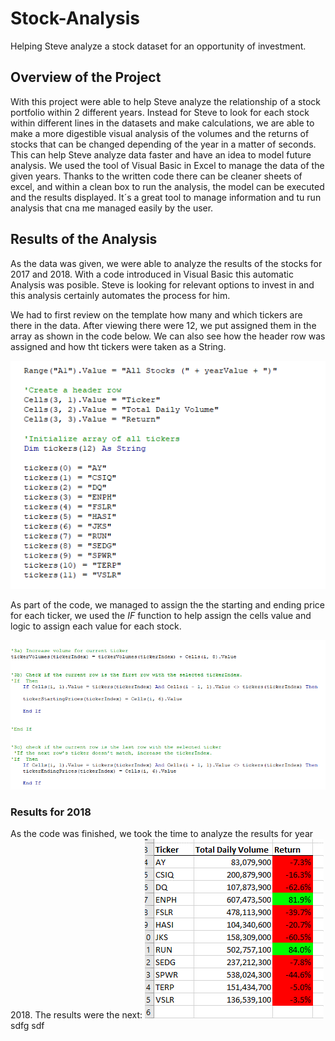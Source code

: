 # Stock-Analysis

Helping Steve analyze a stock dataset for an opportunity of investment. 

## Overview of the Project
With this project were able to help Steve analyze the relationship of a stock portfolio within 2 different years. Instead for Steve to look for each stock within different lines in the datasets and make calculations, we are able to make a more digestible visual analysis of the volumes and the returns of stocks that can be changed depending of the year in a matter of seconds. This can help Steve analyze data faster and have an idea to model future analysis. We used the tool of Visual Basic in Excel to manage the data of the given years. Thanks to the written code there can be cleaner sheets of excel, and within a clean box to run the analysis, the model can be executed and the results displayed. It´s a great tool to manage information and tu run analysis that cna me managed easily by the user. 

## Results of the Analysis
As the data was given, we were able to analyze the results of the stocks for 2017 and 2018. With a code introduced in Visual Basic this automatic Analysis was posible. Steve is looking for relevant options to invest in and this analysis certainly automates the process for him. 

We had to first review on the template how many and which tickers are there in the data. After viewing there were 12, we put assigned them in the array as shown in the code below. We can also see how the header row was assigned and how tht tickers were taken as a String. 

![](https://github.com/JoseLuisMontemayor/Stock-Analysis/blob/main/Array_Tickers.PNG)

As part of the code, we managed to assign the the starting and ending price for each ticker, we used the *IF* function to help assign the cells value and logic to assign each value for each stock. 

![](https://github.com/JoseLuisMontemayor/Stock-Analysis/blob/main/Starting_%26_Ending_Prices.PNG)


### Results for 2018

As the code was finished, we took the time to analyze the results for year 2018. The results were the next:
![](https://github.com/JoseLuisMontemayor/Stock-Analysis/blob/main/2018_VBA_Results.png)
sdfg sdf







